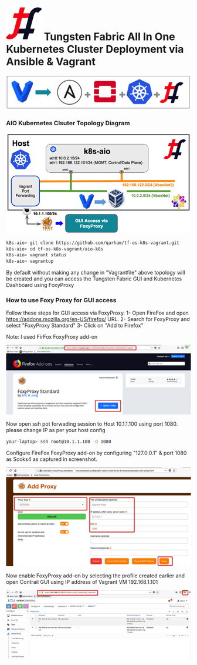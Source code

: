 # ![alt text](/images/TF.png)Tungsten Fabric All In One Kubernetes Cluster Deployment via Ansible & Vagrant

![Web Console](/images/tf-os-k8s-ansible-main.png)

### AIO Kubernetes Clsuter Topology Diagram

![Web Console](/images/tf-aio-k8s-topology-1.png)

```bash
k8s-aio> git clone https://github.com/qarham/tf-os-k8s-vagrant.git
k8s-aio> cd tf-os-k8s-vagrant/aio-k8s
k8s-aio> vagrant status
k8s-aio> vagrantup
```

By default without making any change in "Vagrantfile" above topology will be created and you can access the Tungsten Fabric GUI and Kubernetes Dashboard using FoxyProxy

### How to use Foxy Proxy for GUI access

Follow these steps for GUI access via FoxyProxy.
1- Open FireFox and open https://addons.mozilla.org/en-US/firefox/ URL.
2- Search for FoxyProxy and select "FoxyProxy Standard"
3- Click on "Add to Firefox"


Note: I used FirFox FoxyProxy add-on


![Web Console](/images/FoxyProxy-Install.png)

Now open ssh pot forwading session to Host 10.1.1.100 using port 1080. please change IP as per your host config

```bash
your-laptop> ssh root@10.1.1.100 -D 1080
```

Configure FireFox FoxyProxy add-on by configuring "127.0.0.1" & port 1080 as Scoks4 as captured in screenshot. 

![Web Console](/images/FoxyProxy-Configure.png)

Now enable FoxyProxy add-on by selecting the profile created earlier and open Contrail GUI using IP address of Vagrant VM 192.168.1.101

![Web Console](/images/FoxyProxy-Contrail-GUI-k8s.png)